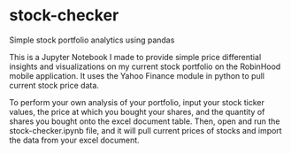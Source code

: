 # stock-checker
Simple stock portfolio analytics using pandas  

This is a Jupyter Notebook I made to provide simple price differential insights and visualizations on my current stock portfolio on the RobinHood mobile application. It uses the Yahoo Finance module in python to pull current stock price data.  

To perform your own analysis of your portfolio, input your stock ticker values, the price at which you bought your shares, and the quantity of shares you bought onto the excel document table. Then, open and run the stock-checker.ipynb file, and it will pull current prices of stocks and import the data from your excel document. 

